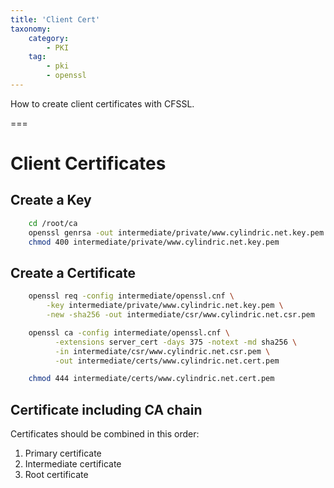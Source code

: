 ```yaml
---
title: 'Client Cert'
taxonomy:
    category:
        - PKI
    tag:
        - pki
        - openssl
---
```


How to create client certificates with CFSSL.

===

# Client Certificates

## Create a Key

```sh
    cd /root/ca
    openssl genrsa -out intermediate/private/www.cylindric.net.key.pem 2048
    chmod 400 intermediate/private/www.cylindric.net.key.pem
```

## Create a Certificate

```sh
    openssl req -config intermediate/openssl.cnf \
        -key intermediate/private/www.cylindric.net.key.pem \
        -new -sha256 -out intermediate/csr/www.cylindric.net.csr.pem

    openssl ca -config intermediate/openssl.cnf \
          -extensions server_cert -days 375 -notext -md sha256 \
          -in intermediate/csr/www.cylindric.net.csr.pem \
          -out intermediate/certs/www.cylindric.net.cert.pem

    chmod 444 intermediate/certs/www.cylindric.net.cert.pem
```

## Certificate including CA chain

Certificates should be combined in this order:

1. Primary certificate
2. Intermediate certificate
3. Root certificate